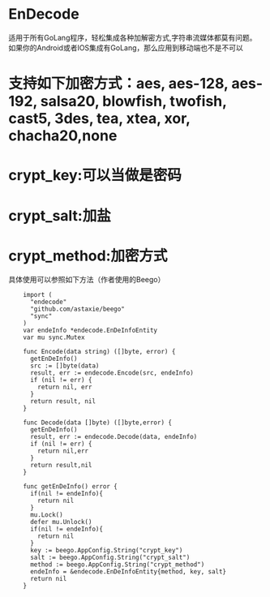 # EnDecode
适用于所有GoLang程序，轻松集成各种加解密方式,字符串流媒体都莫有问题。</br>
如果你的Android或者IOS集成有GoLang，那么应用到移动端也不是不可以</br>
# 支持如下加密方式：aes, aes-128, aes-192, salsa20, blowfish, twofish, cast5, 3des, tea, xtea, xor, chacha20,none</br>
# crypt_key:可以当做是密码</br>
# crypt_salt:加盐</br>
# crypt_method:加密方式</br>
具体使用可以参照如下方法（作者使用的Beego）</br>

        import (
          "endecode"
          "github.com/astaxie/beego"
          "sync"
        )
        var endeInfo *endecode.EnDeInfoEntity
        var mu sync.Mutex

        func Encode(data string) ([]byte, error) {
          getEnDeInfo()
          src := []byte(data)
          result, err := endecode.Encode(src, endeInfo)
          if (nil != err) {
            return nil, err
          }
          return result, nil
        }

        func Decode(data []byte) ([]byte,error) {
          getEnDeInfo()
          result, err := endecode.Decode(data, endeInfo)
          if (nil != err) {
            return nil,err
          }
          return result,nil
        }

        func getEnDeInfo() error {
          if(nil != endeInfo){
            return nil
          }
          mu.Lock()
          defer mu.Unlock()
          if(nil != endeInfo){
            return nil
          }
          key := beego.AppConfig.String("crypt_key")
          salt := beego.AppConfig.String("crypt_salt")
          method := beego.AppConfig.String("crypt_method")
          endeInfo = &endecode.EnDeInfoEntity{method, key, salt}
          return nil
        }
